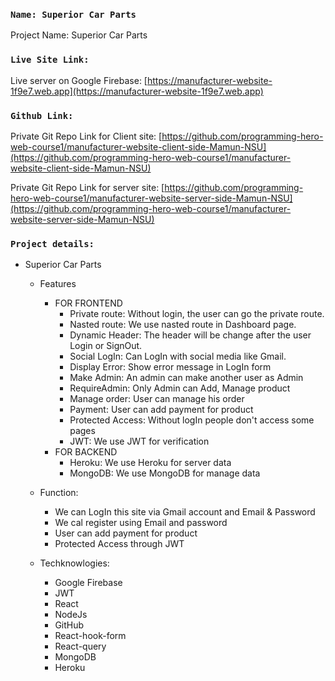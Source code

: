 ### `Name: Superior Car Parts`

Project Name: Superior Car Parts

### `Live Site Link:`

Live server on Google Firebase:
[https://manufacturer-website-1f9e7.web.app](https://manufacturer-website-1f9e7.web.app)

### `Github Link:`

Private Git Repo Link for Client site:
[https://github.com/programming-hero-web-course1/manufacturer-website-client-side-Mamun-NSU](https://github.com/programming-hero-web-course1/manufacturer-website-client-side-Mamun-NSU)

Private Git Repo Link for server site:
[https://github.com/programming-hero-web-course1/manufacturer-website-server-side-Mamun-NSU](https://github.com/programming-hero-web-course1/manufacturer-website-server-side-Mamun-NSU)

### `Project details:`

- Superior Car Parts

  - Features
    - FOR FRONTEND
      - Private route: Without login, the user can go the private route.
      - Nasted route: We use nasted route in Dashboard page.
      - Dynamic Header: The header will be change after the user Login or SignOut.
      - Social LogIn: Can LogIn with social media like Gmail.
      - Display Error: Show error message in LogIn form
      - Make Admin: An admin can make another user as Admin
      - RequireAdmin: Only Admin can Add, Manage product
      - Manage order: User can manage his order
      - Payment: User can add payment for product
      - Protected Access: Without logIn people don't access some pages
      - JWT: We use JWT for verification
    - FOR BACKEND
      - Heroku: We use Heroku for server data
      - MongoDB: We use MongoDB for manage data

  - Function:

    - We can LogIn this site via Gmail account and Email & Password
    - We cal register using Email and password
    - User can add payment for product
    - Protected Access through JWT

  - Techknowlogies:
    - Google Firebase
    - JWT
    - React
    - NodeJs
    - GitHub
    - React-hook-form
    - React-query
    - MongoDB
    - Heroku
